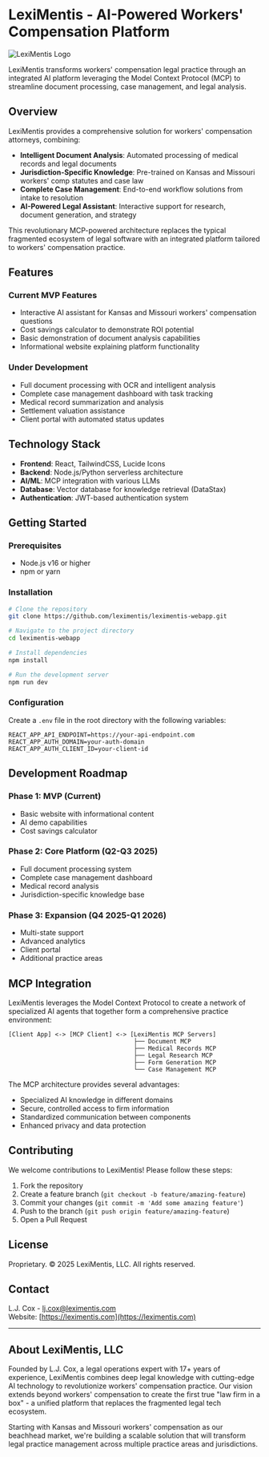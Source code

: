# LexiMentis - AI-Powered Workers' Compensation Platform

![LexiMentis Logo](public/LexiMentis-Logo.svg)

LexiMentis transforms workers' compensation legal practice through an integrated AI platform leveraging the Model Context Protocol (MCP) to streamline document processing, case management, and legal analysis.

## Overview

LexiMentis provides a comprehensive solution for workers' compensation attorneys, combining:

- **Intelligent Document Analysis**: Automated processing of medical records and legal documents
- **Jurisdiction-Specific Knowledge**: Pre-trained on Kansas and Missouri workers' comp statutes and case law
- **Complete Case Management**: End-to-end workflow solutions from intake to resolution
- **AI-Powered Legal Assistant**: Interactive support for research, document generation, and strategy

This revolutionary MCP-powered architecture replaces the typical fragmented ecosystem of legal software with an integrated platform tailored to workers' compensation practice.

## Features

### Current MVP Features

- Interactive AI assistant for Kansas and Missouri workers' compensation questions
- Cost savings calculator to demonstrate ROI potential
- Basic demonstration of document analysis capabilities
- Informational website explaining platform functionality

### Under Development

- Full document processing with OCR and intelligent analysis
- Complete case management dashboard with task tracking
- Medical record summarization and analysis
- Settlement valuation assistance
- Client portal with automated status updates

## Technology Stack

- **Frontend**: React, TailwindCSS, Lucide Icons
- **Backend**: Node.js/Python serverless architecture
- **AI/ML**: MCP integration with various LLMs
- **Database**: Vector database for knowledge retrieval (DataStax)
- **Authentication**: JWT-based authentication system

## Getting Started

### Prerequisites

- Node.js v16 or higher
- npm or yarn

### Installation

```bash
# Clone the repository
git clone https://github.com/leximentis/leximentis-webapp.git

# Navigate to the project directory
cd leximentis-webapp

# Install dependencies
npm install

# Run the development server
npm run dev
```

### Configuration

Create a `.env` file in the root directory with the following variables:

```
REACT_APP_API_ENDPOINT=https://your-api-endpoint.com
REACT_APP_AUTH_DOMAIN=your-auth-domain
REACT_APP_AUTH_CLIENT_ID=your-client-id
```

## Development Roadmap

### Phase 1: MVP (Current)

- Basic website with informational content
- AI demo capabilities
- Cost savings calculator

### Phase 2: Core Platform (Q2-Q3 2025)

- Full document processing system
- Complete case management dashboard
- Medical record analysis
- Jurisdiction-specific knowledge base

### Phase 3: Expansion (Q4 2025-Q1 2026)

- Multi-state support
- Advanced analytics
- Client portal
- Additional practice areas

## MCP Integration

LexiMentis leverages the Model Context Protocol to create a network of specialized AI agents that together form a comprehensive practice environment:

```
[Client App] <-> [MCP Client] <-> [LexiMentis MCP Servers]
                                   ├── Document MCP
                                   ├── Medical Records MCP
                                   ├── Legal Research MCP
                                   ├── Form Generation MCP
                                   └── Case Management MCP
```

The MCP architecture provides several advantages:

- Specialized AI knowledge in different domains
- Secure, controlled access to firm information
- Standardized communication between components
- Enhanced privacy and data protection

## Contributing

We welcome contributions to LexiMentis! Please follow these steps:

1. Fork the repository
2. Create a feature branch (`git checkout -b feature/amazing-feature`)
3. Commit your changes (`git commit -m 'Add some amazing feature'`)
4. Push to the branch (`git push origin feature/amazing-feature`)
5. Open a Pull Request

## License

Proprietary. © 2025 LexiMentis, LLC. All rights reserved.

## Contact

L.J. Cox - [lj.cox@leximentis.com](mailto:lj.cox@leximentis.com)  
Website: [https://leximentis.com](https://leximentis.com)

---

## About LexiMentis, LLC

Founded by L.J. Cox, a legal operations expert with 17+ years of experience, LexiMentis combines deep legal knowledge with cutting-edge AI technology to revolutionize workers' compensation practice. Our vision extends beyond workers' compensation to create the first true "law firm in a box" - a unified platform that replaces the fragmented legal tech ecosystem.

Starting with Kansas and Missouri workers' compensation as our beachhead market, we're building a scalable solution that will transform legal practice management across multiple practice areas and jurisdictions.
